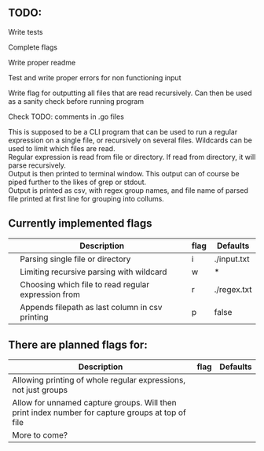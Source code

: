 ## TODO:
  
  Write tests
  
  Complete flags
  
  Write proper readme

  Test and write proper errors for non functioning input

  Write flag for outputting all files that are read recursively. Can then be used as a sanity check before running program

Check TODO: comments in .go files

This is supposed to be a CLI program that can be used to run a regular expression on a single file, or recursively on several files. Wildcards can be used to limit which files are read.  
Regular expression is read from file or directory. If read from directory, it will parse recursively.  
Output is then printed to terminal window. This output can of course be piped further to the likes of grep or stdout.  
Output is printed as csv, with regex group names, and file name of parsed file printed at first line for grouping into collums.  

## Currently implemented flags

|   | Description                                           | flag   | Defaults      |
|---|-------------------------------------------------------|--------|---------------|
|   | Parsing single file or directory                      | i      | ./input.txt   |
|   | Limiting recursive parsing with wildcard              | w      | *             |
|   | Choosing which file to read regular expression from   | r      | ./regex.txt   |
|   | Appends filepath as last column in csv printing       | p      | false         |


## There are planned flags for: 
| Description                                                                                        | flag | Defaults |
|----------------------------------------------------------------------------------------------------|------|----------|
| Allowing printing of whole regular expressions, not just groups                                    |      |          |
| Allow for unnamed capture groups. Will then print index number for capture groups at top of file   |      |          |
| More to come?                                                                                      |      |          |